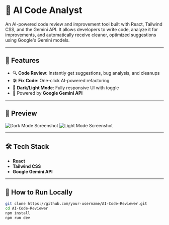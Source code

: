 # 🧠 AI Code Analyst

An AI-powered code review and improvement tool built with React, Tailwind CSS, and the Gemini API. It allows developers to write code, analyze it for improvements, and automatically receive cleaner, optimized suggestions using Google's Gemini models.

---

## 🚀 Features

- 🔍 **Code Review**: Instantly get suggestions, bug analysis, and cleanups
- 🛠️ **Fix Code**: One-click AI-powered refactoring
- 🌙 **Dark/Light Mode**: Fully responsive UI with toggle
- 🧠 Powered by **Google Gemini API**
---

## 📸 Preview

![Dark Mode Screenshot](./screenshots/dark-mode.png)
![Light Mode Screenshot](./screenshots/light-mode.png)

---

## 🛠️ Tech Stack

- **React**
- **Tailwind CSS**
- **Google Gemini API**

---

## 🧪 How to Run Locally

```bash
git clone https://github.com/your-username/AI-Code-Reviewer.git
cd AI-Code-Reviewer
npm install
npm run dev
